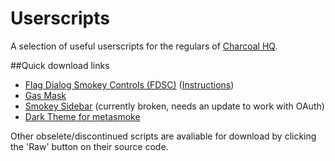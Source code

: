 # Userscripts

A selection of useful userscripts for the regulars of [Charcoal HQ](http://chat.stackexchange.com/rooms/11540/charcoal-hq).


##Quick download links

 - [Flag Dialog Smokey Controls (FDSC)](https://github.com/Charcoal-SE/Userscripts/raw/master/fdsc.user.js) ([Instructions](https://github.com/Charcoal-SE/Userscripts/wiki/FDSC))
 - [Gas Mask](https://github.com/Charcoal-SE/Userscripts/raw/master/gas-mask-se.user.js)
 - [Smokey Sidebar](https://github.com/Charcoal-SE/Userscripts/raw/master/smokey_sidebar.user.js) (currently broken, needs an update to work with OAuth)
 - [Dark Theme for metasmoke](https://github.com/Charcoal-SE/Userscripts/blob/master/ms_dark_theme.user.js)


Other obselete/discontinued scripts are avaliable for download by clicking the 'Raw' button on their source code.
